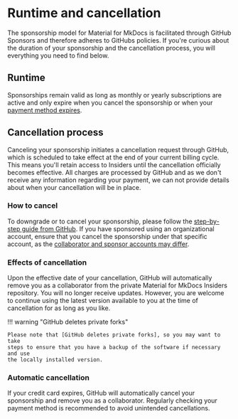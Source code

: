 # Runtime and cancellation

The sponsorship model for Material for MkDocs is facilitated through GitHub
Sponsors and therefore adheres to GitHubs policies. If you're curious about the
duration of your sponsorship and the cancellation process, you will everything
you need to find below.

## Runtime

Sponsorships remain valid as long as monthly or yearly subscriptions are
active and only expire when you cancel the sponsorship or when your [payment
method expires].

  [payment method expires]: #automatic-cancellation

## Cancellation process

Canceling your sponsorship initiates a cancellation request through GitHub,
which is scheduled to take effect at the end of your current billing cycle. This
means you'll retain access to Insiders until the cancellation officially becomes
effective. All charges are processed by GitHub and as we don't receive any
information regarding your payment, we can not provide details about when
your cancellation will be in place.

### How to cancel

To downgrade or to cancel your sponsorship, please follow the [step-by-step
guide from GitHub]. If you have sponsored using an organizational account,
ensure that you cancel the sponsorship under that specific account, as the
[collaborator and sponsor accounts may differ].

  [step-by-step guide from GitHub]: https://docs.github.com/en/billing/managing-billing-for-github-sponsors/downgrading-a-sponsorship#canceling-a-sponsorship
  [collaborator and sponsor accounts may differ]: access-management.md/#collaborators

### Effects of cancellation

Upon the effective date of your cancellation, GitHub will automatically remove
you as a collaborator from the private Material for MkDocs Insiders repository.
You will no longer receive updates. However, you are welcome to continue using
the latest version available to you at the time of cancellation for as long as
you like.

!!! warning "GitHub deletes private forks"

    Please note that [GitHub deletes private forks], so you may want to take
    steps to ensure that you have a backup of the software if necessary and use
    the locally installed version.

  [GitHub deletes private forks]: https://docs.github.com/en/account-and-profile/setting-up-and-managing-your-personal-account-on-github/managing-access-to-your-personal-repositories/removing-a-collaborator-from-a-personal-repository#deleting-forks-of-private-repositories

### Automatic cancellation

If your credit card expires, GitHub will automatically cancel your sponsorship
and remove you as a collaborator. Regularly checking your payment method is
recommended to avoid unintended cancellations.

